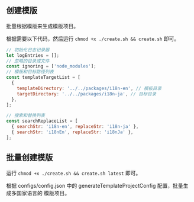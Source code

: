 ## 创建模版

批量根据模版来生成模版项目。


根据需要以下代码，然后运行 `chmod +x ./create.sh && create.sh` 即可。
```js
// 初始化日志记录器
let logEntries = [];
// 忽略的目录或文件
const ignoring = ['node_modules'];
// 模板和目标路径列表
const templateTargetList = [
  {
    templateDirectory: '../../packages/i18n-en', // 模板目录
    targetDirectory: '../../packages/i18n-ja', // 目标目录
  },
];

// 搜索和替换列表
const searchReplaceList = [
  { searchStr: 'i18n-en', replaceStr: 'i18n-ja' },
  { searchStr: 'i18nEn', replaceStr: 'i18nJa' },
];
```


## 批量创建模版

运行 `chmod +x ./create.sh && create.sh latest` 即可。

根据 configs/config.json 中的 generateTemplateProjectConfig 配置，批量生成多国家语言的 模版项目。


